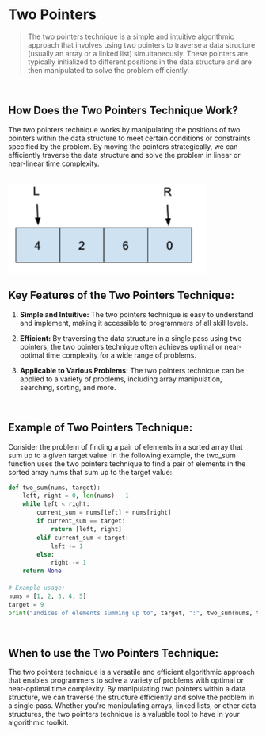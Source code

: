# Two Pointers

> The two pointers technique is a simple and intuitive algorithmic approach that involves using two pointers to traverse a data structure (usually an array or a linked list) simultaneously. 
> These pointers are typically initialized to different positions in the data structure and are then manipulated to solve the problem efficiently.

<br/>


## How Does the Two Pointers Technique Work?

The two pointers technique works by manipulating the positions of two pointers within the data structure to meet certain conditions or constraints specified by the problem. By moving the pointers strategically, we can efficiently traverse the data structure and solve the problem in linear or near-linear time complexity.

<br/>

<img src="/Resources/Images/Two_Pointers.png" width="400">

<br/>



## Key Features of the Two Pointers Technique:

1. **Simple and Intuitive:** The two pointers technique is easy to understand and implement, making it accessible to programmers of all skill levels.

2. **Efficient:** By traversing the data structure in a single pass using two pointers, the two pointers technique often achieves optimal or near-optimal time complexity for a wide range of problems.

3. **Applicable to Various Problems:** The two pointers technique can be applied to a variety of problems, including array manipulation, searching, sorting, and more.

<br/>



## Example of Two Pointers Technique:

Consider the problem of finding a pair of elements in a sorted array that sum up to a given target value. 
In the following example, the two_sum function uses the two pointers technique to find a pair of elements in the sorted array nums that sum up to the target value:

```python
def two_sum(nums, target):
    left, right = 0, len(nums) - 1
    while left < right:
        current_sum = nums[left] + nums[right]
        if current_sum == target:
            return [left, right]
        elif current_sum < target:
            left += 1
        else:
            right -= 1
    return None

# Example usage:
nums = [1, 2, 3, 4, 5]
target = 9
print("Indices of elements summing up to", target, ":", two_sum(nums, target))
```



<br/>



## When to use the Two Pointers Technique:

The two pointers technique is a versatile and efficient algorithmic approach that enables programmers to solve a variety of problems with optimal or near-optimal time complexity. 
By manipulating two pointers within a data structure, we can traverse the structure efficiently and solve the problem in a single pass. 
Whether you're manipulating arrays, linked lists, or other data structures, the two pointers technique is a valuable tool to have in your algorithmic toolkit.

